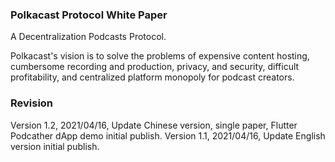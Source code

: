 ### Polkacast Protocol White Paper

A Decentralization  Podcasts  Protocol.

Polkacast's vision is to solve the problems of expensive content hosting, cumbersome recording and production, privacy, and security, difficult profitability, and centralized platform monopoly for podcast creators.

### Revision

Version 1.2, 2021/04/16, Update Chinese version,  single  paper, Flutter Podcather dApp demo initial publish.
Version 1.1, 2021/04/16, Update English version   initial publish.